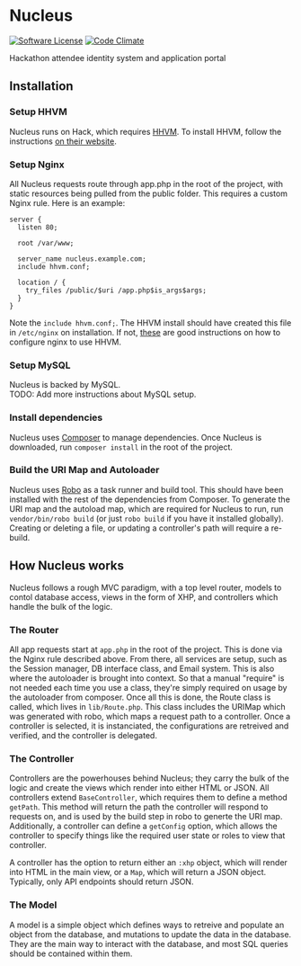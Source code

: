 # Nucleus
[![Software License](https://img.shields.io/badge/license-EPL-brightgreen.svg?style=flat-square)](LICENSE)
[![Code Climate](https://codeclimate.com/github/hacktx/nucleus/badges/gpa.svg)](https://codeclimate.com/github/hacktx/nucleus)

Hackathon attendee identity system and application portal

## Installation
### Setup HHVM
Nucleus runs on Hack, which requires [HHVM](http://hhvm.com/). To install HHVM, follow the instructions [on their website](http://docs.hhvm.com/manual/en/install-intro.install.php).

### Setup Nginx
All Nucleus requests route through app.php in the root of the project, with static resources being pulled from the public folder.
This requires a custom Nginx rule. Here is an example:
```
server {
  listen 80;

  root /var/www;

  server_name nucleus.example.com;
  include hhvm.conf;

  location / {
    try_files /public/$uri /app.php$is_args$args;
  }
}
```
Note the `include hhvm.conf;`. The HHVM install should have created this file in `/etc/nginx` on installation.
If not, [these](http://fideloper.com/hhvm-nginx-laravel) are good instructions on how to configure nginx to use HHVM.

### Setup MySQL
Nucleus is backed by MySQL.  
TODO: Add more instructions about MySQL setup.

### Install dependencies
Nucleus uses [Composer](https://getcomposer.org/) to manage dependencies. Once Nucleus is downloaded, run `composer install` in the root of the project.

### Build the URI Map and Autoloader
Nucleus uses [Robo](robo.li) as a task runner and build tool. This should have been installed with the rest of the dependencies from Composer. To generate the URI map and the autoload map, which are required for Nucleus to run, run `vendor/bin/robo build` (or just `robo build` if you have it installed globally). Creating or deleting a file, or updating a controller's path will require a re-build.

## How Nucleus works
Nucleus follows a rough MVC paradigm, with a top level router, models to contol database access, views in the form of XHP, and controllers which handle the bulk of the logic.

### The Router
All app requests start at `app.php` in the root of the project. This is done via the Nginx rule described above. From there, all services are setup, such as the Session manager, DB interface class, and Email system. This is also where the autoloader is brought into context. So that a manual "require" is not needed each time you use a class, they're simply required on usage by the autoloader from composer. Once all this is done, the Route class is called, which lives in `lib/Route.php`. This class includes the URIMap which was generated with robo, which maps a request path to a controller. Once a controller is selected, it is instanciated, the configurations are retreived and verified, and the controller is delegated.

### The Controller
Controllers are the powerhouses behind Nucleus; they carry the bulk of the logic and create the views which render into either HTML or JSON. All controllers extend `BaseController`, which requires them to define a method `getPath`. This method will return the path the controller will respond to requests on, and is used by the build step in robo to generte the URI map. Additionally, a controller can define a `getConfig` option, which allows the controller to specify things like the required user state or roles to view that controller.

A controller has the option to return either an `:xhp` object, which will render into HTML in the main view, or a `Map`, which will return a JSON object. Typically, only API endpoints should return JSON.

### The Model
A model is a simple object which defines ways to retreive and populate an object from the database, and mutations to update the data in the database. They are the main way to interact with the database, and most SQL queries should be contained within them.
